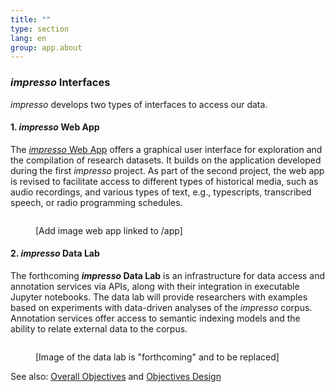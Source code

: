 ```yaml
---
title: ""
type: section
lang: en
group: app.about
---
```


### *impresso* Interfaces

*impresso* develops two types of interfaces to access our data.

#### 1. *impresso* Web App

The [*impresso* Web App](https://impresso-project.ch/app/) offers a graphical user interface for exploration and the compilation of research datasets. It builds on the application developed during the first *impresso* project. As part of the second project, the web app is revised to facilitate access to different types of historical media, such as audio recordings, and various types of text, e.g., typescripts, transcribed speech, or radio programming schedules.

<figure class='respect-margin'>
      <img class='cover' src=''>
      <figcaption class="wrapper">
          <p>[Add image web app linked to /app]</p>
      </figcaption>
    </figure>

#### 2. *impresso* Data Lab

The forthcoming ***impresso* Data Lab** is an infrastructure for data access and annotation services via APIs, along with their integration in executable Jupyter notebooks. The data lab will provide researchers with examples based on experiments with data-driven analyses of the *impresso* corpus. Annotation services offer access to semantic indexing models and the ability to relate external data to the corpus.

<figure class='respect-margin'>
      <img class='cover' src=''>
      <figcaption class="wrapper">
          <p>[Image of the data lab is "forthcoming" and to be replaced]</p>
      </figcaption>
    </figure>


See also: [Overall Objectives](/project/objectives/) and [Objectives Design](/project/design/)

